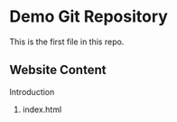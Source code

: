# Demo Git Repository

This is the first file in this repo.

## Website Content

Introduction

1. index.html

